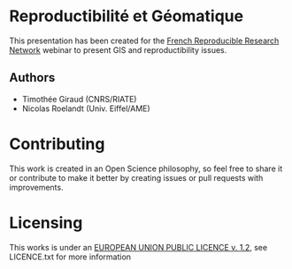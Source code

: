 # Reproductibilité et Géomatique

This presentation has been created for the [French Reproducible Research Network](https://www.recherche-reproductible.fr/) webinar to present GIS and reproductibility issues.

## Authors

-   Timothée Giraud (CNRS/RIATE)
-   Nicolas Roelandt (Univ. Eiffel/AME)


# Contributing

This work is created in an Open Science philosophy, so feel free to share it or contribute to make it better by creating issues or pull requests with improvements.

# Licensing

This works is under an [EUROPEAN UNION PUBLIC LICENCE v. 1.2](https://joinup.ec.europa.eu/collection/eupl/eupl-text-eupl-12), see LICENCE.txt for more information